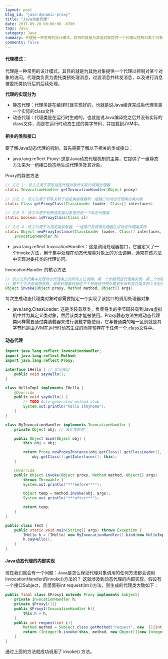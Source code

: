 ```yaml
---
layout: post
blog_id: "java-dynamic-proxy"
title: "Java动态代理"
date: 2017-09-20 00:00:00 -0700
tags: Java
category: Java
summary: 代理是一种常用的设计模式，其目的就是为其他对象提供一个代理以控制对某个对象的访问
comments: false
---
```


#### 代理模式：

代理是一种常用的设计模式，其目的就是为其他对象提供一个代理以控制对某个对象的访问。代理类负责为委托类预处理消息，过滤消息并转发消息，以及进行消息被委托类执行后的后续处理。

**代理的实现分为**

+ 静态代理：代理类是在编译时就实现好的，也就是说Java编译完成后代理类是一个实际的class文件
+ 动态代理：代理类是在运行时生成的，也就是说Java编译完之后并没有实际的class文件，而是在运行时动态生成的类字节码，并加载到JVM中。

#### 相关的类和接口

要了解Java动态代理的机制，首先需要了解以下相关的类或接口：

+ java.lang.reflect.Proxy: 这是Java动态代理机制的主类，它提供了一组静态方法来为一组接口动态地生成代理类及其对象。

Proxy的静态方法

```java
// 方法 1: 该方法用于获取指定代理对象所关联的调用处理器
static InvocationHandler getInvocationHandler(Object proxy) 
 
// 方法 2：该方法用于获取关联于指定类装载器和一组接口的动态代理类的类对象
static Class getProxyClass(ClassLoader loader, Class[] interfaces) 
 
// 方法 3：该方法用于判断指定类对象是否是一个动态代理类
static boolean isProxyClass(Class cl) 
 
// 方法 4：该方法用于为指定类装载器、一组接口及调用处理器生成动态代理类实例
static Object newProxyInstance(ClassLoader loader, Class[] interfaces, 
    InvocationHandler h)
```

+ java.lang.reflect.InvocationHandler：这是调用处理器接口，它自定义了一个invoke方法，用于集中处理在动态代理类对象上的方法调用，通常在该方法中实现对委托类的代理访问。

InvocationHandler 的核心方法

```java
// 该方法负责集中处理动态代理类上的所有方法调用。第一个参数既是代理类实例，第二个参数是被调用的方法对象
// 第三个方法是调用参数。调用处理器根据这三个参数进行预处理或分派到委托类实例上发射执行
Object invoke(Object proxy, Method method, Object[] args)
```

每次生成动态代理类对象时都需要指定一个实现了该接口的调用处理器对象

+ java.lang.ClassLoader: 这是类装载器类，负责将类的字节码装载到Java虚拟机中并为其定义类对象，然后该类才能被使用。Proxy静态方法生成动态代理类同样需要通过类装载器来进行装载才能使用，它与普通类的唯一区别就是其字节码是由JVM在运行时动态生成的而非预存在于任何一个.class文件中。


#### 动态代理

```java
import java.lang.reflect.InvocationHandler;
import java.lang.reflect.Method;
import java.lang.reflect.Proxy;

interface IHello { // 定义接口
    public void sayHello();
}

class HelloImpl implements IHello {
    @Override
    public void sayHello() {
        // TODO Auto-generated method stub
        System.out.println("hello itmyhome");
    }
}

class MyInvocationHandler implements InvocationHandler {
    private Object obj; // 真实主题类

    public Object bind(Object obj) {
        this.obj = obj;

        return Proxy.newProxyInstance(obj.getClass().getClassLoader(),
            obj.getClass().getInterfaces(), this);
    }

    @Override
    public Object invoke(Object proxy, Method method, Object[] args)
        throws Throwable {
        System.out.println("***before***");

        Object temp = method.invoke(obj, args);
        System.out.println("***after***");

        return temp;
    }
}

public class Test {
    public static void main(String[] args) throws Exception {
        IHello h = (IHello) new MyInvocationHandler().bind(new HelloImpl());
        h.sayHello();
    }
}
```

#### Java动态代理的内部实现

现在我们就会有一个问题：Java是怎么保证代理对象调用的任何方法都会调用InvocationHandler的invoke()方法的？
这就涉及到动态代理的内部实现，假设有一个接口Subject，且里面有int request(int i)方法，则生成的代理类大致如下：

```java
public final class $Proxy1 extends Proxy implements Subject{
    private InvocationHandler h;
    private $Proxy1(){}
    public $Proxy1(InvocationHandler h){
        this.h = h;
    }
    public int request(int i){
        Method method = Subject.class.getMethod("request", new  []{int.class});    //创建method对象
        return (Integer)h.invoke(this, method, new Object[]{new Integer(i)}); //调用了invoke方法
    }
}
```

通过上面的方法就成功调用了 invoke() 方法。

